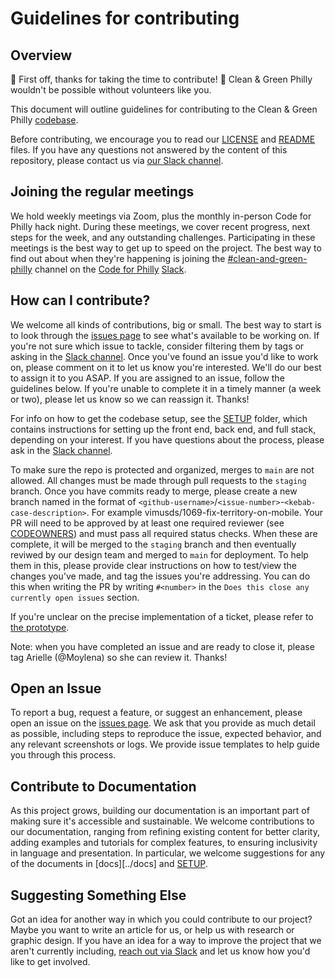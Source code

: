 # Guidelines for contributing

## Overview

🎉 First off, thanks for taking the time to contribute! 🎉 Clean & Green Philly wouldn't be possible without volunteers like you.

This document will outline guidelines for contributing to the Clean & Green Philly [codebase](https://github.com/CodeForPhilly/vacant-lots-proj).

Before contributing, we encourage you to read our [LICENSE](https://github.com/CodeForPhilly/vacant-lots-proj/blob/main/LICENSE) and [README](https://github.com/CodeForPhilly/vacant-lots-proj/blob/main/README.md) files. If you have any questions not answered by the content of this repository, please contact us via [our Slack channel](https://codeforphilly.slack.com/archives/C05H9QBMP96).

## Joining the regular meetings
We hold weekly meetings via Zoom, plus the monthly in-person Code for Philly hack night. During these meetings, we cover recent progress, next steps for the week, and any outstanding challenges. Participating in these meetings is the best way to get up to speed on the project. The best way to find out about when they're happening is joining the [#clean-and-green-philly](https://codeforphilly.slack.com/archives/C05H9QBMP96) channel on the [Code for Philly](https://www.codeforphilly.org/) [Slack](https://www.codeforphilly.org/chat/).

## How can I contribute?
We welcome all kinds of contributions, big or small. The best way to start is to look through the [issues page](https://github.com/CodeForPhilly/vacant-lots-proj/issues) to see what's available to be working on. If you're not sure which issue to tackle, consider filtering them by tags or asking in the [Slack channel](https://codeforphilly.slack.com/archives/C05H9QBMP96). Once you've found an issue you'd like to work on, please comment on it to let us know you're interested. We'll do our best to assign it to you ASAP. If you are assigned to an issue, follow the guidelines below. If you're unable to complete it in a timely manner (a week or two), please let us know so we can reassign it. Thanks!

For info on how to get the codebase setup, see the [SETUP](/SETUP) folder, which contains instructions for setting up the front end, back end, and full stack, depending on your interest. If you have questions about the process, please ask in the [Slack channel](https://codeforphilly.slack.com/archives/C05H9QBMP96).

To make sure the repo is protected and organized, merges to `main` are not allowed. All changes must be made through pull requests to the `staging` branch. Once you have commits ready to merge, please create a new branch named in the format of `<github-username>`/`<issue-number>`-`<kebab-case-description>`. For example vimusds/1069-fix-territory-on-mobile. Your PR will need to be approved by at least one required reviewer (see [CODEOWNERS](https://github.com/CodeForPhilly/vacant-lots-proj/blob/main/.github/CODEOWNERS)) and must pass all required status checks. When these are complete, it will be merged to the `staging` branch and then eventually reviwed by our design team and merged to `main` for deployment. To help them in this, please provide clear instructions on how to test/view the changes you've made, and tag the issues you're addressing. You can do this when writing the PR by writing `#<number>` in the `Does this close any currently open issues` section.

If you're unclear on the precise implementation of a ticket, please refer to [the prototype](https://www.figma.com/proto/NAFkgq34abW6uJ0R7PW24T/Prototype---Clean-%26-Green-Philly?page-id=187%3A12602&type=design&node-id=2592-30019&viewport=-657%2C-623%2C0.1&t=fqZvOvLyE9qv7AAV-8&scaling=min-zoom&starting-point-node-id=2592%3A30019&hide-ui=1).

Note: when you have completed an issue and are ready to close it, please tag Arielle (@Moylena) so she can review it. Thanks!

## Open an Issue
To report a bug, request a feature, or suggest an enhancement, please open an issue on the [issues page](https://github.com/CodeForPhilly/vacant-lots-proj/issues). We ask that you provide as much detail as possible, including steps to reproduce the issue, expected behavior, and any relevant screenshots or logs. We provide issue templates to help guide you through this process.

## Contribute to Documentation
As this project grows, building our documentation is an important part of making sure it's accessible and sustainable. We welcome contributions to our documentation, ranging from refining existing content for better clarity, adding examples and tutorials for complex features, to ensuring inclusivity in language and presentation. In particular, we welcome suggestions for any of the documents in [docs][../docs] and [SETUP](/SETUP).

## Suggesting Something Else
Got an idea for another way in which you could contribute to our project? Maybe you want to write an article for us, or help us with research or graphic design. If you have an idea for a way to improve the project that we aren't currently including, [reach out via Slack](https://codeforphilly.slack.com/archives/C05H9QBMP96) and let us know how you'd like to get involved.
